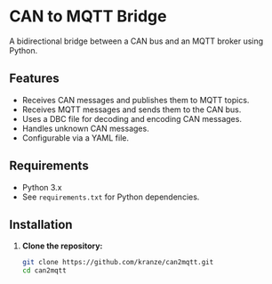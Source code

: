 # CAN to MQTT Bridge

A bidirectional bridge between a CAN bus and an MQTT broker using Python.

## Features

- Receives CAN messages and publishes them to MQTT topics.
- Receives MQTT messages and sends them to the CAN bus.
- Uses a DBC file for decoding and encoding CAN messages.
- Handles unknown CAN messages.
- Configurable via a YAML file.

## Requirements

- Python 3.x
- See `requirements.txt` for Python dependencies.

## Installation

1. **Clone the repository:**

   ```bash
   git clone https://github.com/kranze/can2mqtt.git
   cd can2mqtt

